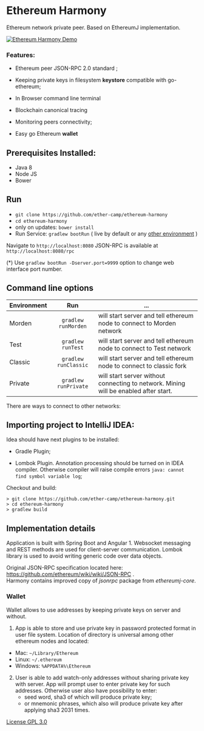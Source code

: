 # Ethereum Harmony

Ethereum network private peer. Based on EthereumJ implementation. 
 

[![Ethereum Harmony Demo](http://i.imgur.com/zeJMQ94.png)](https://www.youtube.com/watch?v=3qASGOy3qrw )

 
### Features: 

 * Ethereum peer JSON-RPC 2.0 standard ;
 
 * Keeping private keys in filesystem **keystore** compatible with go-ethereum;
 
 * In Browser command line terminal
 
 * Blockchain canonical tracing   
 
 * Monitoring peers connectivity;
 
 * Easy go Ethereum **wallet** 
 


## Prerequisites Installed: 
* Java 8
* Node JS
* Bower

## Run 

* `git clone https://github.com/ether-camp/ethereum-harmony`
* `cd ethereum-harmony`
* only on updates: `bower install`
* Run Service: `gradlew bootRun`  ( live by default or any [other environment](#options) )

Navigate to `http://localhost:8080`
JSON-RPC is available at `http://localhost:8080/rpc`

(*) Use `gradlew bootRun -Dserver.port=9999` option to change web interface port number.

## Command line options <a id="options"></a>

| Environment        | Run      | ... |
| ------------- |:-------------:|------------- |
| Morden      | `gradlew runMorden` | will start server and tell ethereum node to connect to Morden network |
| Test      | `gradlew runTest`      | will start server and tell ethereum node to connect to Test network |
| Classic | `gradlew runClassic`      | will start server and tell ethereum node to connect to classic fork |   
| Private | `gradlew runPrivate`      | will start server without connecting to network. Mining will be enabled after start.|    

There are ways to connect to other networks:

## Importing project to IntelliJ IDEA: 

Idea should have next plugins to be installed:
 
 - Gradle Plugin;
 
 - Lombok Plugin. Annotation processing should be turned on in IDEA compiler. Otherwise compiler will raise compile errors `java: cannot find symbol variable log`;

Checkout and build:

```
> git clone https://github.com/ether-camp/ethereum-harmony.git
> cd ethereum-harmony
> gradlew build
```


## Implementation details

Application is built with Spring Boot and Angular 1. Websocket messaging and REST methods are used for client-server communication.
Lombok library is used to avoid writing generic code over data objects.
 
Original JSON-RPC specification located here: https://github.com/ethereum/wiki/wiki/JSON-RPC .   
Harmony contains improved copy of *jsonrpc* package from *ethereumj-core*.   


### Wallet

Wallet allows to use addresses by keeping private keys on server and without.

1. App is able to store and use private key in password protected format in user file system. 
Location of directory is universal among other ethereum nodes and located:
 *   Mac: `~/Library/Ethereum`
 *   Linux: `~/.ethereum`
 *   Windows: `%APPDATA%\Ethereum`

2. User is able to add watch-only addresses without sharing private key with server.
App will prompt user to enter private key for such addresses. Otherwise user also have possibility to enter:
    - seed word, sha3 of which will produce private key;
    - or mnemonic phrases, which also will produce private key after applying sha3 2031 times.

[License GPL 3.0](https://github.com/ether-camp/ethereum-harmony/blob/master/LICENSE)

